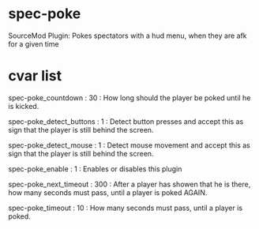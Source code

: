 spec-poke
=========

SourceMod Plugin: Pokes spectators with a hud menu, when they are afk for a given time

cvar list
=========
spec-poke_countdown      : 30  : How long should the player be poked until he is kicked.

spec-poke_detect_buttons : 1   : Detect button presses and accept this as sign that the player is still behind the screen.

spec-poke_detect_mouse   : 1   : Detect mouse movement and accept this as sign that the player is still behind the screen.

spec-poke_enable         : 1   : Enables or disables this plugin

spec-poke_next_timeout   : 300 : After a player has showen that he is there, how many seconds must pass, until a player is poked AGAIN.

spec-poke_timeout        : 10  : How many seconds must pass, until a player is poked.
